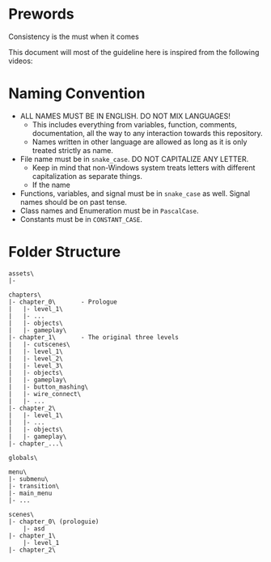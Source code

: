 # Prewords
Consistency is the must when it comes

This document will
most of the guideline here is inspired from the following videos:

# Naming Convention
- ALL NAMES MUST BE IN ENGLISH. DO NOT MIX LANGUAGES!
    - This includes everything from variables, function, comments, documentation, all the way to any interaction towards this repository.
    - Names written in other language are allowed as long as it is only treated strictly as name.
- File name must be in `snake_case`. DO NOT CAPITALIZE ANY LETTER.
    - Keep in mind that non-Windows system treats letters with different capitalization as separate things.
    - If the name
- Functions, variables, and signal must be in `snake_case` as well. Signal names should be on past tense.
- Class names and Enumeration must be in `PascalCase`.
- Constants must be in `CONSTANT_CASE`.

# Folder Structure
```
assets\
|-

chapters\
|- chapter_0\	    - Prologue
|   |- level_1\
|   |- ...
|   |- objects\
|   |- gameplay\
|- chapter_1\	    - The original three levels
|   |- cutscenes\
|   |- level_1\
|   |- level_2\
|   |- level_3\
|   |- objects\
|   |- gameplay\
|	|- button_mashing\
|	|- wire_connect\
|	|- ...
|- chapter_2\
|   |- level_1\
|   |- ...
|   |- objects\
|   |- gameplay\
|- chapter_...\

globals\

menu\
|- submenu\
|- transition\
|- main_menu
|- ...

scenes\
|- chapter_0\ (prologuie)
    |- asd
|- chapter_1\
    |- level_1
|- chapter_2\
```
